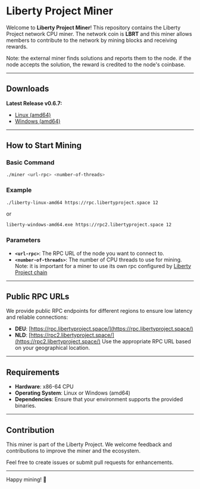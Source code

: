 # Liberty Project Miner

Welcome to **Liberty Project Miner**! This repository contains the Liberty Project network CPU miner. The network coin is **LBRT** and this miner allows members to contribute to the network by mining blocks and receiving rewards.

Note: the external miner finds solutions and reports them to the node. if the node accepts the solution, the reward is credited to the node's coinbase.

---



## Downloads

**Latest Release v0.6.7:**

- [Linux (amd64)](https://github.com/LibertyProject-chain/Liberty-CPU-miner/releases/download/v0.6.7/liberty-linux-amd64)
- [Windows (amd64)](https://github.com/LibertyProject-chain/Liberty-CPU-miner/releases/download/v0.6.7/liberty-windows-amd64.exe)

---

## How to Start Mining

### Basic Command

```bash
./miner <url-rpc> <number-of-threads>
```

### Example

```bash
./liberty-linux-amd64 https://rpc.libertyproject.space 12
```
or

```bash
liberty-windows-amd64.exe https://rpc2.libertyproject.space 12
```

### Parameters

- **`<url-rpc>`**: The RPC URL of the node you want to connect to.
- **`<number-of-threads>`**: The number of CPU threads to use for mining.
Note: it is important for a miner to use its own rpc configured by [Liberty Project chain](https://github.com/LibertyProject-chain/LibertyProject-chain)

---

## Public RPC URLs

We provide public RPC endpoints for different regions to ensure low latency and reliable connections:

- **DEU**: [https://rpc.libertyproject.space/](https://rpc.libertyproject.space/)
- **NLD**: [https://rpc2.libertyproject.space/](https://rpc2.libertyproject.space/)
Use the appropriate RPC URL based on your geographical location.

---

## Requirements

- **Hardware**: x86-64 CPU
- **Operating System**: Linux or Windows (amd64)
- **Dependencies**: Ensure that your environment supports the provided binaries.

---

## Contribution

This miner is part of the Liberty Project. We welcome feedback and contributions to improve the miner and the ecosystem.

Feel free to create issues or submit pull requests for enhancements.

---

Happy mining! 🚀

